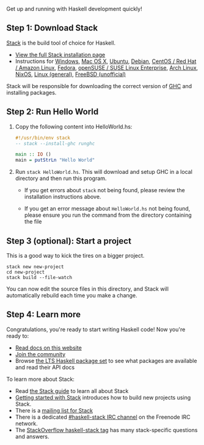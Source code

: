 Get up and running with Haskell development quickly!

## Step 1: Download Stack

[Stack](http://haskellstack.com) is the build tool of choice for Haskell.

* [View the full Stack installation page](http://docs.haskellstack.org/en/stable/install_and_upgrade/)
* Instructions for 
  [Windows](http://docs.haskellstack.org/en/stable/install_and_upgrade.md#windows),
  [Mac OS X](http://docs.haskellstack.org/en/stable/install_and_upgrade.md#mac-os-x),
  [Ubuntu](http://docs.haskellstack.org/en/stable/install_and_upgrade.md#ubuntu),
  [Debian](http://docs.haskellstack.org/en/stable/install_and_upgrade.md#debian),
  [CentOS / Red Hat / Amazon Linux](http://docs.haskellstack.org/en/stable/install_and_upgrade.md#centos),
  [Fedora](http://docs.haskellstack.org/en/stable/install_and_upgrade.md#fedora),
  [openSUSE / SUSE Linux Enterprise](http://docs.haskellstack.org/en/stable/install_and_upgrade.md#suse),
  [Arch Linux](http://docs.haskellstack.org/en/stable/install_and_upgrade.md#arch-linux),
  [NixOS](http://docs.haskellstack.org/en/stable/install_and_upgrade.md#nixos),
  [Linux (general)](http://docs.haskellstack.org/en/stable/install_and_upgrade.md#linux),
  [FreeBSD (unofficial)](http://docs.haskellstack.org/en/stable/install_and_upgrade.md#freebsd)

Stack will be responsible for downloading the correct version of
[GHC](http://www.haskell.org/ghc) and installing packages.

## Step 2: Run Hello World

1.  Copy the following content into HelloWorld.hs:

    ```haskell
    #!/usr/bin/env stack
    -- stack --install-ghc runghc

    main :: IO ()
    main = putStrLn "Hello World"
    ```

2.  Run `stack HelloWorld.hs`.  This will download and setup GHC in a local
    directory and then run this program.

    * If you get errors about `stack` not being found, please review the
      installation instructions above.

    * If you get an error message about `HelloWorld.hs` not being found, please
      ensure you run the command from the directory containing the file

## Step 3 (optional): Start a project

This is a good way to kick the tires on a bigger project.

```
stack new new-project
cd new-project
stack build --file-watch
```

You can now edit the source files in this directory, and Stack will
automatically rebuild each time you make a change.

## Step 4: Learn more

Congratulations, you're ready to start writing Haskell code! Now you're ready to:

* [Read docs on this website](/documentation)
* [Join the community](/community)
* Browse [the LTS Haskell package set](https://www.stackage.org/lts) to see
  what packages are available and read their API docs

To learn more about Stack:

* Read [the Stack guide](http://docs.haskellstack.org/en/stable/GUIDE/) to learn all about Stack
* [Getting started with Stack](http://seanhess.github.io/2015/08/04/practical-haskell-getting-started.html)
  introduces how to build new projects using Stack.
* There is a [mailing list for Stack](https://groups.google.com/d/forum/haskell-stack)
* There is a dedicated
  [\#haskell-stack IRC channel](irc://irc.freenode.net/haskell-stack) on the
  Freenode IRC network.
* The [StackOverflow haskell-stack tag](http://stackoverflow.com/questions/tagged/haskell-stack)
  has many stack-specific questions and answers.
